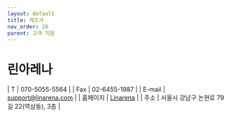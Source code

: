 ```yaml
---
layout: default
title: 제조사
nav_order: 20
parent: 고객 지원
---
```


# 린아레나

| T | 070-5055-5564  |
| Fax   | 02-6455-1987  |
| E-mail | support@linarena.com |
| 홈페이지 | [Linarena](https://www.linarena.com/ko/home/) |
| 주소 | 서울시 강남구 논현로 79길 22(역삼동), 3층 |